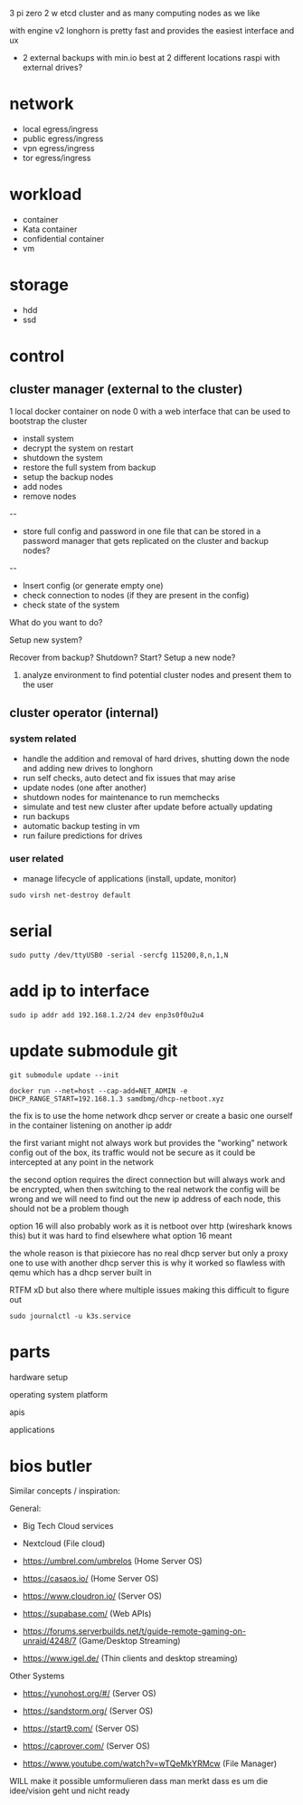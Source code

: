 3 pi zero 2 w etcd cluster
and as many computing nodes as we like

with engine v2 longhorn is pretty fast and provides the easiest interface and ux

-   2 external backups with min.io best at 2 different locations raspi with external drives?

# network

-   local egress/ingress
-   public egress/ingress
-   vpn egress/ingress
-   tor egress/ingress

# workload

-   container
-   Kata container
-   confidential container
-   vm

# storage

-   hdd
-   ssd

# control

## cluster manager (external to the cluster)

1 local docker container on node 0 with a web interface that can be used to bootstrap the cluster

-   install system
-   decrypt the system on restart
-   shutdown the system
-   restore the full system from backup
-   setup the backup nodes
-   add nodes
-   remove nodes

--

-   store full config and password in one file that can be stored in a password manager that gets replicated on the cluster and backup nodes?

--

-   Insert config (or generate empty one)
-   check connection to nodes (if they are present in the config)
-   check state of the system

What do you want to do?

Setup new system?

Recover from backup?
Shutdown?
Start?
Setup a new node?

1. analyze environment to find potential cluster nodes and present them to the user

## cluster operator (internal)

### system related

-   handle the addition and removal of hard drives, shutting down the node and adding new drives to longhorn
-   run self checks, auto detect and fix issues that may arise
-   update nodes (one after another)
-   shutdown nodes for maintenance to run memchecks
-   simulate and test new cluster after update before actually updating
-   run backups
-   automatic backup testing in vm
-   run failure predictions for drives

### user related

-   manage lifecycle of applications (install, update, monitor)

`sudo virsh net-destroy default`

# serial

`sudo putty /dev/ttyUSB0 -serial -sercfg 115200,8,n,1,N`

# add ip to interface

`sudo ip addr add 192.168.1.2/24 dev enp3s0f0u2u4`

# update submodule git

`git submodule update --init`

`docker run --net=host --cap-add=NET_ADMIN -e DHCP_RANGE_START=192.168.1.3 samdbmg/dhcp-netboot.xyz`

the fix is to use the home network dhcp server or create a basic one ourself in the container listening on another ip addr

the first variant might not always work but provides the "working" network config out of the box, its traffic would not be secure as it could be intercepted at any point in the network

the second option requires the direct connection but will always work and be encrypted, when then switching to the real network the config will be wrong and we will need to find out the new ip address of each node, this should not be a problem though

option 16 will also probably work as it is netboot over http (wireshark knows this) but it was hard to find elsewhere what option 16 meant

the whole reason is that pixiecore has no real dhcp server but only a proxy one to use with another dhcp server
this is why it worked so flawless with qemu which has a dhcp server built in

RTFM xD but also there where multiple issues making this difficult to figure out

`sudo journalctl -u k3s.service`

# parts

hardware setup

operating system platform

apis

applications

# bios butler

Similar concepts / inspiration:

General:

-   Big Tech Cloud services
-   Nextcloud (File cloud)
-   https://umbrel.com/umbrelos (Home Server OS)
-   https://casaos.io/ (Home Server OS)
-   https://www.cloudron.io/ (Server OS)

-   https://supabase.com/ (Web APIs)

-   https://forums.serverbuilds.net/t/guide-remote-gaming-on-unraid/4248/7 (Game/Desktop Streaming)
-   https://www.igel.de/ (Thin clients and desktop streaming)

Other Systems

-   https://yunohost.org/#/ (Server OS)
-   https://sandstorm.org/ (Server OS)
-   https://start9.com/ (Server OS)
-   https://caprover.com/ (Server OS)

-   https://www.youtube.com/watch?v=wTQeMkYRMcw (File Manager)

WILL make it possible
umformulieren dass man merkt dass es um die idee/vision geht und nicht ready
